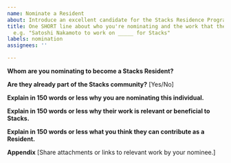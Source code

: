 ```yaml
---
name: Nominate a Resident
about: Introduce an excellent candidate for the Stacks Residence Program.
title: One SHORT line about who you're nominating and the work that they could do,
  e.g. "Satoshi Nakamoto to work on _____ for Stacks"
labels: nomination
assignees: ''

---
```


**Whom are you nominating to become a Stacks Resident?**

**Are they already part of the Stacks community?**
[Yes/No]

**Explain in 150 words or less why you are nominating this individual.**

**Explain in 150 words or less why their work is relevant or beneficial to Stacks.**

**Explain in 150 words or less what you think they can contribute as a Resident.**

**Appendix**
[Share attachments or links to relevant work by your nominee.]
